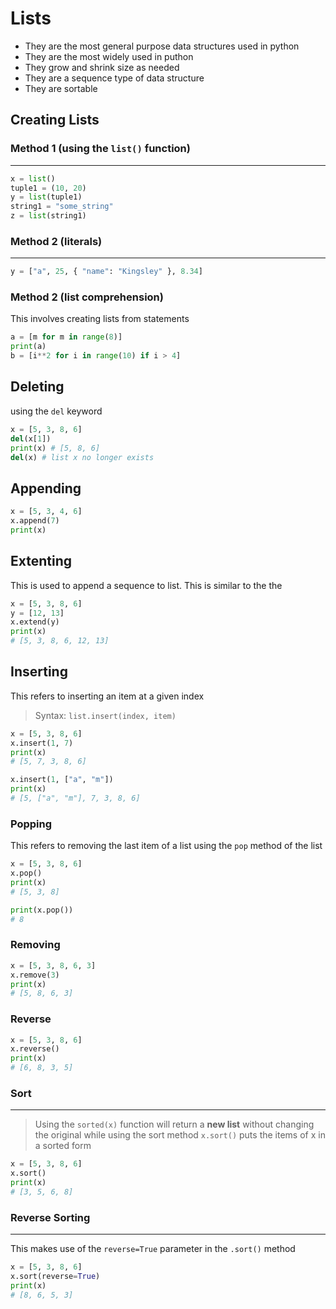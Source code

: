 # Lists

- They are the most general purpose data structures used in python
- They are the most widely used in puthon
- They grow and shrink size as needed
- They are a sequence type of data structure
- They are sortable

## Creating Lists

### Method 1 (using the `list()` function)

---

```py
x = list()
tuple1 = (10, 20)
y = list(tuple1)
string1 = "some_string"
z = list(string1)
```

### Method 2 (literals)

---

```py
y = ["a", 25, { "name": "Kingsley" }, 8.34]
```

### Method 2 (list comprehension)

This involves creating lists from statements

```py
a = [m for m in range(8)]
print(a)
b = [i**2 for i in range(10) if i > 4]
```

## Deleting

using the `del` keyword

```py
x = [5, 3, 8, 6]
del(x[1])
print(x) # [5, 8, 6]
del(x) # list x no longer exists
```

## Appending

```py
x = [5, 3, 4, 6]
x.append(7)
print(x)
```

## Extenting

This is used to append a sequence to list. This is similar to the the

```py
x = [5, 3, 8, 6]
y = [12, 13]
x.extend(y)
print(x)
# [5, 3, 8, 6, 12, 13]
```

## Inserting

This refers to inserting an item at a given index

> Syntax: `list.insert(index, item)`

```py
x = [5, 3, 8, 6]
x.insert(1, 7)
print(x)
# [5, 7, 3, 8, 6]

x.insert(1, ["a", "m"])
print(x)
# [5, ["a", "m"], 7, 3, 8, 6]
```

### Popping

This refers to removing the last item of a list using the `pop` method of the
list

```py
x = [5, 3, 8, 6]
x.pop()
print(x)
# [5, 3, 8]

print(x.pop())
# 8
```

### Removing

```py
x = [5, 3, 8, 6, 3]
x.remove(3)
print(x)
# [5, 8, 6, 3]
```

### Reverse

```py
x = [5, 3, 8, 6]
x.reverse()
print(x)
# [6, 8, 3, 5]
```

### Sort

---

> Using the `sorted(x)` function will return a **new list** without changing the
> original while using the sort method `x.sort()` puts the items of x in a
> sorted form

```py
x = [5, 3, 8, 6]
x.sort()
print(x)
# [3, 5, 6, 8]
```

### Reverse Sorting

---

This makes use of the `reverse=True` parameter in the `.sort()` method

```py
x = [5, 3, 8, 6]
x.sort(reverse=True)
print(x)
# [8, 6, 5, 3]
```
